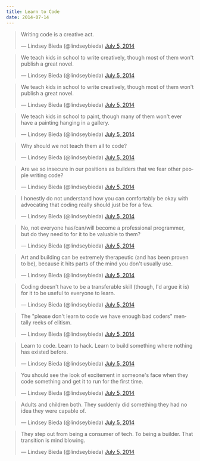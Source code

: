 ```yaml
---
title: Learn to Code
date: 2014-07-14
---
```


<blockquote class="twitter-tweet" lang="en"><p>Writing code is a creative act.</p>&mdash; Lindsey Bieda (@lindseybieda) <a href="https://twitter.com/lindseybieda/statuses/485543515095855104">July 5, 2014</a></blockquote>
<script async src="//platform.twitter.com/widgets.js" charset="utf-8"></script>

<blockquote class="twitter-tweet" lang="en"><p>We teach kids in school to write creatively, though most of them won&#39;t publish a great novel.</p>&mdash; Lindsey Bieda (@lindseybieda) <a href="https://twitter.com/lindseybieda/statuses/485543630510518272">July 5, 2014</a></blockquote>
<script async src="//platform.twitter.com/widgets.js" charset="utf-8"></script>

<blockquote class="twitter-tweet" lang="en"><p>We teach kids in school to write creatively, though most of them won&#39;t publish a great novel.</p>&mdash; Lindsey Bieda (@lindseybieda) <a href="https://twitter.com/lindseybieda/statuses/485543630510518272">July 5, 2014</a></blockquote>
<script async src="//platform.twitter.com/widgets.js" charset="utf-8"></script>

<blockquote class="twitter-tweet" lang="en"><p>We teach kids in school to paint, though many of them won&#39;t ever have a painting hanging in a gallery.</p>&mdash; Lindsey Bieda (@lindseybieda) <a href="https://twitter.com/lindseybieda/statuses/485543751155462145">July 5, 2014</a></blockquote>
<script async src="//platform.twitter.com/widgets.js" charset="utf-8"></script>

<blockquote class="twitter-tweet" lang="en"><p>Why should we not teach them all to code?</p>&mdash; Lindsey Bieda (@lindseybieda) <a href="https://twitter.com/lindseybieda/statuses/485543904847355904">July 5, 2014</a></blockquote>
<script async src="//platform.twitter.com/widgets.js" charset="utf-8"></script>

<blockquote class="twitter-tweet" lang="en"><p>Are we so insecure in our positions as builders that we fear other people writing code?</p>&mdash; Lindsey Bieda (@lindseybieda) <a href="https://twitter.com/lindseybieda/statuses/485544071243776000">July 5, 2014</a></blockquote>
<script async src="//platform.twitter.com/widgets.js" charset="utf-8"></script>

<blockquote class="twitter-tweet" lang="en"><p>I honestly do not understand how you can comfortably be okay with advocating that coding really should just be for a few.</p>&mdash; Lindsey Bieda (@lindseybieda) <a href="https://twitter.com/lindseybieda/statuses/485544445245665280">July 5, 2014</a></blockquote>
<script async src="//platform.twitter.com/widgets.js" charset="utf-8"></script>

<blockquote class="twitter-tweet" lang="en"><p>No, not everyone has/can/will become a professional programmer, but do they need to for it to be valuable to them?</p>&mdash; Lindsey Bieda (@lindseybieda) <a href="https://twitter.com/lindseybieda/statuses/485544709985935360">July 5, 2014</a></blockquote>
<script async src="//platform.twitter.com/widgets.js" charset="utf-8"></script>

<blockquote class="twitter-tweet" lang="en"><p>Art and building can be extremely therapeutic (and has been proven to be), because it hits parts of the mind you don&#39;t usually use.</p>&mdash; Lindsey Bieda (@lindseybieda) <a href="https://twitter.com/lindseybieda/statuses/485544892949868544">July 5, 2014</a></blockquote>
<script async src="//platform.twitter.com/widgets.js" charset="utf-8"></script>

<blockquote class="twitter-tweet" lang="en"><p>Coding doesn&#39;t have to be a transferable skill (though, I&#39;d argue it is) for it to be useful to everyone to learn.</p>&mdash; Lindsey Bieda (@lindseybieda) <a href="https://twitter.com/lindseybieda/statuses/485545033538760705">July 5, 2014</a></blockquote>
<script async src="//platform.twitter.com/widgets.js" charset="utf-8"></script>

<blockquote class="twitter-tweet" lang="en"><p>The &quot;please don&#39;t learn to code we have enough bad coders&quot; mentally reeks of elitism.</p>&mdash; Lindsey Bieda (@lindseybieda) <a href="https://twitter.com/lindseybieda/statuses/485545220059455488">July 5, 2014</a></blockquote>
<script async src="//platform.twitter.com/widgets.js" charset="utf-8"></script>

<blockquote class="twitter-tweet" lang="en"><p>Learn to code. Learn to hack. Learn to build something where nothing has existed before.</p>&mdash; Lindsey Bieda (@lindseybieda) <a href="https://twitter.com/lindseybieda/statuses/485545333867708417">July 5, 2014</a></blockquote>
<script async src="//platform.twitter.com/widgets.js" charset="utf-8"></script>

<blockquote class="twitter-tweet" lang="en"><p>You should see the look of excitement in someone&#39;s face when they code something and get it to run for the first time.</p>&mdash; Lindsey Bieda (@lindseybieda) <a href="https://twitter.com/lindseybieda/statuses/485545703612358656">July 5, 2014</a></blockquote>
<script async src="//platform.twitter.com/widgets.js" charset="utf-8"></script>

<blockquote class="twitter-tweet" lang="en"><p>Adults and children both. They suddenly did something they had no idea they were capable of.</p>&mdash; Lindsey Bieda (@lindseybieda) <a href="https://twitter.com/lindseybieda/statuses/485545869669068802">July 5, 2014</a></blockquote>
<script async src="//platform.twitter.com/widgets.js" charset="utf-8"></script>

<blockquote class="twitter-tweet" lang="en"><p>They step out from being a consumer of tech. To being a builder. That transition is mind blowing.</p>&mdash; Lindsey Bieda (@lindseybieda) <a href="https://twitter.com/lindseybieda/statuses/485545991391944704">July 5, 2014</a></blockquote>
<script async src="//platform.twitter.com/widgets.js" charset="utf-8"></script>

